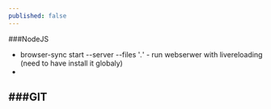 ```yaml
---
published: false
---
```


###NodeJS
- browser-sync start --server --files '*.*' - run webserwer with livereloading (need to have install it globaly)
- 

###GIT
- 
